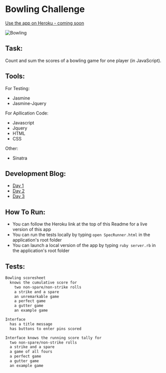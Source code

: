 Bowling Challenge
=================

[Use the app on Heroku - coming soon]()

![Bowling]()

Task:
-----
Count and sum the scores of a bowling game for one player (in JavaScript).

Tools:
------
For Testing:
- Jasmine
- Jasmine-Jquery

For Apllication Code:
- Javascript
- Jquery
- HTML
- CSS

Other:
- Sinatra

Development Blog:
-----------------
- [Day 1](http://sanjsanj.github.io/Week%205,%20Day%206/)
- [Day 2](http://sanjsanj.github.io/Week%205,%20Day%207/)
- [Day 3](http://sanjsanj.github.io/Week%206,%20Day%201/)

How To Run:
-----------
- You can follow the Heroku link at the top of this Readme for a live version of this app
- You can run the tests locally by typing `open SpecRunner.html` in the application's root folder
- You can launch a local version of the app by typing `ruby server.rb` in the application's root folder

Tests:
------
```sh
Bowling scoresheet
  knows the cumulative score for
    two non-spare/non-strike rolls
    a strike and a spare
    an unremarkable game
    a perfect game
    a gutter game
    an example game

Interface
  has a title message
  has buttons to enter pins scored

Interface knows the running score tally for
  two non-spare/non-strike rolls
  a strike and a spare
  a game of all fours
  a perfect game
  a gutter game
  an example game
```
